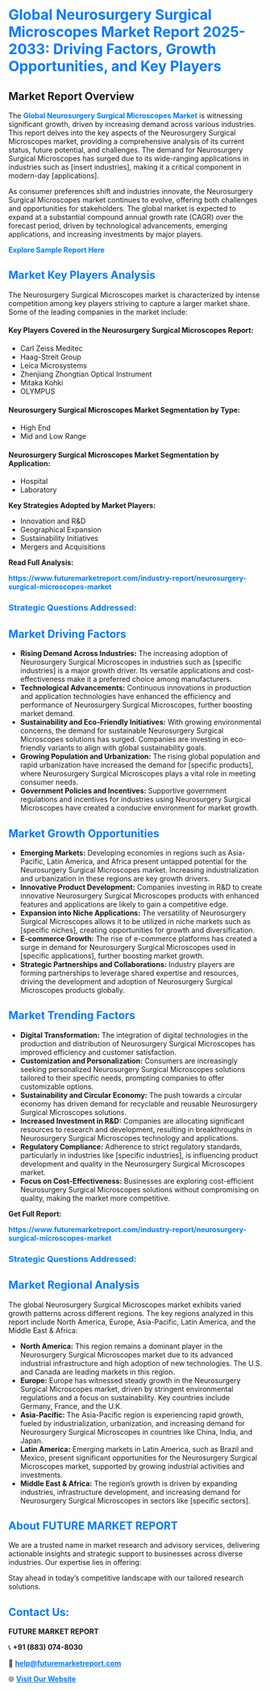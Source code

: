 <h1 style="color: #007BFF;">Global Neurosurgery Surgical Microscopes Market Report 2025-2033: Driving Factors, Growth Opportunities, and Key Players</h1>

<section id="overview">
<h2>Market Report Overview</h2>
<p>The <a href="https://www.futuremarketreport.com/industry-report/neurosurgery-surgical-microscopes-market" style="color: #007BFF; text-decoration: none;"><strong>Global Neurosurgery Surgical Microscopes Market</strong></a> is witnessing significant growth, driven by increasing demand across various industries. This report delves into the key aspects of the Neurosurgery Surgical Microscopes market, providing a comprehensive analysis of its current status, future potential, and challenges. The demand for Neurosurgery Surgical Microscopes has surged due to its wide-ranging applications in industries such as [insert industries], making it a critical component in modern-day [applications].</p>
<p>As consumer preferences shift and industries innovate, the Neurosurgery Surgical Microscopes market continues to evolve, offering both challenges and opportunities for stakeholders. The global market is expected to expand at a substantial compound annual growth rate (CAGR) over the forecast period, driven by technological advancements, emerging applications, and increasing investments by major players.</p>
</section>

<section id="overview">
<p><a href="https://www.futuremarketreport.com/request-sample/reportId=60957" style="color: #007BFF; text-decoration: none;"><strong>Explore Sample Report Here</strong></a></p>
</section>

<section id="key-players">
<h2 style="color: #007BFF;">Market Key Players Analysis</h2>
<p>The Neurosurgery Surgical Microscopes market is characterized by intense competition among key players striving to capture a larger market share. Some of the leading companies in the market include:</p>
<h4>Key Players Covered in the Neurosurgery Surgical Microscopes Report:</h4>
<ul><li>Carl Zeiss Meditec</li><li>Haag-Streit Group</li><li>Leica Microsystems</li><li>Zhenjiang Zhongtian Optical Instrument</li><li>Mitaka Kohki</li><li>OLYMPUS</li></ul>
<h4>Neurosurgery Surgical Microscopes Market Segmentation by Type:</h4>
<ul><li>High End</li><li>Mid and Low Range</li></ul>

<h4>Neurosurgery Surgical Microscopes Market Segmentation by Application:</h4>
<ul><li>Hospital</li><li>Laboratory</li></ul>
<p><strong>Key Strategies Adopted by Market Players:</strong></p>
<ul>
<li>Innovation and R&D</li>
<li>Geographical Expansion</li>
<li>Sustainability Initiatives</li>
<li>Mergers and Acquisitions</li>
</ul>
</section>

<section>
<p><strong>Read Full Analysis: </strong></p><a href="https://www.futuremarketreport.com/industry-report/neurosurgery-surgical-microscopes-market" style="color: #007BFF; text-decoration: none;"><strong>https://www.futuremarketreport.com/industry-report/neurosurgery-surgical-microscopes-market</strong></a>
<h3 style="color: #007BFF;">Strategic Questions Addressed:</h3>
</section>

<section id="driving-factors">
<h2 style="color: #007BFF;">Market Driving Factors</h2>
<ul>
<li><strong>Rising Demand Across Industries:</strong> The increasing adoption of Neurosurgery Surgical Microscopes in industries such as [specific industries] is a major growth driver. Its versatile applications and cost-effectiveness make it a preferred choice among manufacturers.</li>
<li><strong>Technological Advancements:</strong> Continuous innovations in production and application technologies have enhanced the efficiency and performance of Neurosurgery Surgical Microscopes, further boosting market demand.</li>
<li><strong>Sustainability and Eco-Friendly Initiatives:</strong> With growing environmental concerns, the demand for sustainable Neurosurgery Surgical Microscopes solutions has surged. Companies are investing in eco-friendly variants to align with global sustainability goals.</li>
<li><strong>Growing Population and Urbanization:</strong> The rising global population and rapid urbanization have increased the demand for [specific products], where Neurosurgery Surgical Microscopes plays a vital role in meeting consumer needs.</li>
<li><strong>Government Policies and Incentives:</strong> Supportive government regulations and incentives for industries using Neurosurgery Surgical Microscopes have created a conducive environment for market growth.</li>
</ul>
</section>

<section id="growth-opportunities">
<h2 style="color: #007BFF;">Market Growth Opportunities</h2>
<ul>
<li><strong>Emerging Markets:</strong> Developing economies in regions such as Asia-Pacific, Latin America, and Africa present untapped potential for the Neurosurgery Surgical Microscopes market. Increasing industrialization and urbanization in these regions are key growth drivers.</li>
<li><strong>Innovative Product Development:</strong> Companies investing in R&D to create innovative Neurosurgery Surgical Microscopes products with enhanced features and applications are likely to gain a competitive edge.</li>
<li><strong>Expansion into Niche Applications:</strong> The versatility of Neurosurgery Surgical Microscopes allows it to be utilized in niche markets such as [specific niches], creating opportunities for growth and diversification.</li>
<li><strong>E-commerce Growth:</strong> The rise of e-commerce platforms has created a surge in demand for Neurosurgery Surgical Microscopes used in [specific applications], further boosting market growth.</li>
<li><strong>Strategic Partnerships and Collaborations:</strong> Industry players are forming partnerships to leverage shared expertise and resources, driving the development and adoption of Neurosurgery Surgical Microscopes products globally.</li>
</ul>
</section>

<section id="trending-factors">
<h2 style="color: #007BFF;">Market Trending Factors</h2>
<ul>
<li><strong>Digital Transformation:</strong> The integration of digital technologies in the production and distribution of Neurosurgery Surgical Microscopes has improved efficiency and customer satisfaction.</li>
<li><strong>Customization and Personalization:</strong> Consumers are increasingly seeking personalized Neurosurgery Surgical Microscopes solutions tailored to their specific needs, prompting companies to offer customizable options.</li>
<li><strong>Sustainability and Circular Economy:</strong> The push towards a circular economy has driven demand for recyclable and reusable Neurosurgery Surgical Microscopes solutions.</li>
<li><strong>Increased Investment in R&D:</strong> Companies are allocating significant resources to research and development, resulting in breakthroughs in Neurosurgery Surgical Microscopes technology and applications.</li>
<li><strong>Regulatory Compliance:</strong> Adherence to strict regulatory standards, particularly in industries like [specific industries], is influencing product development and quality in the Neurosurgery Surgical Microscopes market.</li>
<li><strong>Focus on Cost-Effectiveness:</strong> Businesses are exploring cost-efficient Neurosurgery Surgical Microscopes solutions without compromising on quality, making the market more competitive.</li>
</ul>
</section>

<section>
<p><strong>Get Full Report: </strong></p><a href="https://www.futuremarketreport.com/industry-report/neurosurgery-surgical-microscopes-market" style="color: #007BFF; text-decoration: none;"><strong>https://www.futuremarketreport.com/industry-report/neurosurgery-surgical-microscopes-market</strong></a>
<h3 style="color: #007BFF;">Strategic Questions Addressed:</h3>
</section>


<section id="regional-analysis">
<h2 style="color: #007BFF;">Market Regional Analysis</h2>
<p>The global Neurosurgery Surgical Microscopes market exhibits varied growth patterns across different regions. The key regions analyzed in this report include North America, Europe, Asia-Pacific, Latin America, and the Middle East & Africa:</p>
<ul>
<li><strong>North America:</strong> This region remains a dominant player in the Neurosurgery Surgical Microscopes market due to its advanced industrial infrastructure and high adoption of new technologies. The U.S. and Canada are leading markets in this region.</li>
<li><strong>Europe:</strong> Europe has witnessed steady growth in the Neurosurgery Surgical Microscopes market, driven by stringent environmental regulations and a focus on sustainability. Key countries include Germany, France, and the U.K.</li>
<li><strong>Asia-Pacific:</strong> The Asia-Pacific region is experiencing rapid growth, fueled by industrialization, urbanization, and increasing demand for Neurosurgery Surgical Microscopes in countries like China, India, and Japan.</li>
<li><strong>Latin America:</strong> Emerging markets in Latin America, such as Brazil and Mexico, present significant opportunities for the Neurosurgery Surgical Microscopes market, supported by growing industrial activities and investments.</li>
<li><strong>Middle East & Africa:</strong> The region’s growth is driven by expanding industries, infrastructure development, and increasing demand for Neurosurgery Surgical Microscopes in sectors like [specific sectors].</li>
</ul>
</section>

<footer>
<h2 style="color: #007BFF;">About FUTURE MARKET REPORT</h2>
<p>We are a trusted name in market research and advisory services, delivering actionable insights and strategic support to businesses across diverse industries. Our expertise lies in offering:</p>

<p>Stay ahead in today’s competitive landscape with our tailored research solutions.</p>

<h2 style="color: #007BFF;">Contact Us:</h2>
<p><strong>FUTURE MARKET REPORT</strong></p>
<p>📞 <strong>+91 (883) 074-8030</strong></p>
<p>📧 <strong><a href="mailto:help@futuremarketreport.com" style="color: #007BFF;">help@futuremarketreport.com</a></strong></p>
<p>🌐 <strong><a href="https://www.futuremarketreport.com/" style="color: #007BFF;">Visit Our Website</a></strong></p>
</footer>